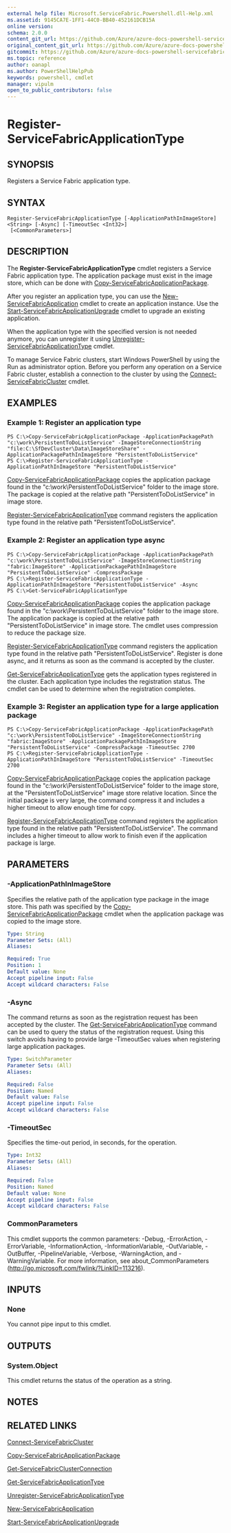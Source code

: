 ```yaml
---
external help file: Microsoft.ServiceFabric.Powershell.dll-Help.xml
ms.assetid: 9145CA7E-1FF1-44C0-BB40-452161DCB15A
online version:
schema: 2.0.0
content_git_url: https://github.com/Azure/azure-docs-powershell-servicefabric/blob/master/service-fabric-cmdlets/ServiceFabric/vlatest/Register-ServiceFabricApplicationType.md
original_content_git_url: https://github.com/Azure/azure-docs-powershell-servicefabric/blob/master/service-fabric-cmdlets/ServiceFabric/vlatest/Register-ServiceFabricApplicationType.md
gitcommit: https://github.com/Azure/azure-docs-powershell-servicefabric/blob/
ms.topic: reference
author: oanapl
ms.author: PowerShellHelpPub
keywords: powershell, cmdlet
manager: vipulm
open_to_public_contributors: false
---
```


# Register-ServiceFabricApplicationType

## SYNOPSIS
Registers a Service Fabric application type.

## SYNTAX

```
Register-ServiceFabricApplicationType [-ApplicationPathInImageStore] <String> [-Async] [-TimeoutSec <Int32>]
 [<CommonParameters>]
```

## DESCRIPTION
The **Register-ServiceFabricApplicationType** cmdlet registers a Service Fabric application type. The application package must exist in the image store, which can be done with [Copy-ServiceFabricApplicationPackage](./Copy-ServiceFabricApplicationPackage.md).

After you register an application type, you can use the [New-ServiceFabricApplication](./New-ServiceFabricApplication.md) cmdlet to create an application instance. Use the [Start-ServiceFabricApplicationUpgrade](./Start-ServiceFabricApplicationUpgrade.md) cmdlet to upgrade an existing application.

When the application type with the specified version is not needed anymore, you can unregister it using [Unregister-ServiceFabricApplicationType](./Unregister-ServiceFabricApplicationType.md) cmdlet.

To manage Service Fabric clusters, start Windows PowerShell by using the Run as administrator option.
Before you perform any operation on a Service Fabric cluster, establish a connection to the cluster by using the [Connect-ServiceFabricCluster](./Connect-ServiceFabricCluster.md) cmdlet.

## EXAMPLES

### Example 1: Register an application type
```
PS C:\>Copy-ServiceFabricApplicationPackage -ApplicationPackagePath "c:\work\PersistentToDoListService" -ImageStoreConnectionString "file:C:\SfDevCluster\Data\ImageStoreShare" -ApplicationPackagePathInImageStore "PersistentToDoListService"
PS C:\>Register-ServiceFabricApplicationType -ApplicationPathInImageStore "PersistentToDoListService"
```

[Copy-ServiceFabricApplicationPackage](./Copy-ServiceFabricApplicationPackage.md) copies the application package found in the "c:\work\PersistentToDoListService" folder to the image store. The package is copied at the relative path "PersistentToDoListService" in image store.

[Register-ServiceFabricApplicationType](./Register-ServiceFabricApplicationType.md) command registers the application type found in the relative path "PersistentToDoListService".

### Example 2: Register an application type async
```
PS C:\>Copy-ServiceFabricApplicationPackage -ApplicationPackagePath "c:\work\PersistentToDoListService" -ImageStoreConnectionString "fabric:ImageStore" -ApplicationPackagePathInImageStore "PersistentToDoListService" -CompressPackage
PS C:\>Register-ServiceFabricApplicationType -ApplicationPathInImageStore "PersistentToDoListService" -Async
PS C:\>Get-ServiceFabricApplicationType
```

[Copy-ServiceFabricApplicationPackage](./Copy-ServiceFabricApplicationPackage.md) copies the application package found in the "c:\work\PersistentToDoListService" folder to the image store. The application package is copied at the relative path "PersistentToDoListService" in image store. The cmdlet uses compression to reduce the package size.

[Register-ServiceFabricApplicationType](.\Register-ServiceFabricApplicationType.md) command registers the application type found in the relative path "PersistentToDoListService". Register is done async, and it returns as soon as the command is accepted by the cluster.

[Get-ServiceFabricApplicationType](.\Get-ServiceFabricApplicationType.md) gets the application types registered in the cluster. Each application type includes the registration status. The cmdlet can be used to determine when the registration completes.

### Example 3: Register an application type for a large application package
```
PS C:\>Copy-ServiceFabricApplicationPackage -ApplicationPackagePath "c:\work\PersistentToDoListService" -ImageStoreConnectionString "fabric:ImageStore" -ApplicationPackagePathInImageStore "PersistentToDoListService" -CompressPackage -TimeoutSec 2700
PS C:\>Register-ServiceFabricApplicationType -ApplicationPathInImageStore "PersistentToDoListService" -TimeoutSec 2700
```

[Copy-ServiceFabricApplicationPackage](./Copy-ServiceFabricApplicationPackage.md) copies the application package found in the "c:\work\PersistentToDoListService" folder to the image store, at the "PersistentToDoListService" image store relative location. Since the initial package is very large, the command compress it and includes a higher timeout to allow enough time for copy.

[Register-ServiceFabricApplicationType](.\Register-ServiceFabricApplicationType.md) command registers the application type found in the relative path "PersistentToDoListService". The command includes a higher timeout to allow work to finish even if the application package is large.

## PARAMETERS

### -ApplicationPathInImageStore
Specifies the relative path of the application type package in the image store. This path was specified by the [Copy-ServiceFabricApplicationPackage](./Copy-ServiceFabricApplicationPackage.md) cmdlet when the application package was copied to the image store.

```yaml
Type: String
Parameter Sets: (All)
Aliases: 

Required: True
Position: 1
Default value: None
Accept pipeline input: False
Accept wildcard characters: False
```

### -Async
The command returns as soon as the registration request has been accepted by the cluster. The [Get-ServiceFabricApplicationType](./Get-ServiceFabricApplicationType.md) command can be used to query the status of the registration request. Using this switch avoids having to provide large -TimeoutSec values when registering large application packages.

```yaml
Type: SwitchParameter
Parameter Sets: (All)
Aliases: 

Required: False
Position: Named
Default value: False
Accept pipeline input: False
Accept wildcard characters: False
```

### -TimeoutSec
Specifies the time-out period, in seconds, for the operation.

```yaml
Type: Int32
Parameter Sets: (All)
Aliases: 

Required: False
Position: Named
Default value: None
Accept pipeline input: False
Accept wildcard characters: False
```

### CommonParameters
This cmdlet supports the common parameters: -Debug, -ErrorAction, -ErrorVariable, -InformationAction, -InformationVariable, -OutVariable, -OutBuffer, -PipelineVariable, -Verbose, -WarningAction, and -WarningVariable. For more information, see about_CommonParameters (http://go.microsoft.com/fwlink/?LinkID=113216).

## INPUTS

### None
You cannot pipe input to this cmdlet.

## OUTPUTS

### System.Object
This cmdlet returns the status of the operation as a string.

## NOTES

## RELATED LINKS

[Connect-ServiceFabricCluster](./Connect-ServiceFabricCluster.md)

[Copy-ServiceFabricApplicationPackage](./Copy-ServiceFabricApplicationPackage.md)

[Get-ServiceFabricClusterConnection](./Get-ServiceFabricClusterConnection.md)

[Get-ServiceFabricApplicationType](./Get-ServiceFabricApplicationType.md)

[Unregister-ServiceFabricApplicationType](./Unregister-ServiceFabricApplicationType.md)

[New-ServiceFabricApplication](./New-ServiceFabricApplication.md)

[Start-ServiceFabricApplicationUpgrade](./Start-ServiceFabricApplicationUpgrade.md)
